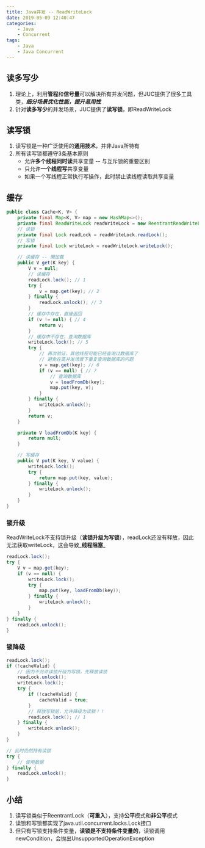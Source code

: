 ```yaml
---
title: Java并发 -- ReadWriteLock
date: 2019-05-09 12:40:47
categories:
    - Java
    - Concurrent
tags:
    - Java
    - Java Concurrent
---
```


## 读多写少
1. 理论上，利用**管程**和**信号量**可以解决所有并发问题，但JUC提供了很多工具类，_**细分场景优化性能，提升易用性**_
2. 针对**读多写少**的并发场景，JUC提供了**读写锁**，即ReadWriteLock

<!-- more -->

## 读写锁
1. 读写锁是一种广泛使用的**通用技术**，并非Java所特有
2. 所有读写锁都遵守3条基本原则
    - 允许**多个线程同时读**共享变量 -- 与互斥锁的重要区别
    - 只允许**一个线程写**共享变量
    - 如果一个写线程正常执行写操作，此时禁止读线程读取共享变量

## 缓存
```java
public class Cache<K, V> {
    private final Map<K, V> map = new HashMap<>();
    private final ReadWriteLock readWriteLock = new ReentrantReadWriteLock();
    // 读锁
    private final Lock readLock = readWriteLock.readLock();
    // 写锁
    private final Lock writeLock = readWriteLock.writeLock();

    // 读缓存 -- 懒加载
    public V get(K key) {
        V v = null;
        // 读缓存
        readLock.lock(); // 1
        try {
            v = map.get(key); // 2
        } finally {
            readLock.unlock(); // 3
        }
        // 缓存中存在，直接返回
        if (v != null) { // 4
            return v;
        }
        // 缓存中不存在，查询数据库
        writeLock.lock(); // 5
        try {
            // 再次验证，其他线程可能已经查询过数据库了
            // 避免在高并发场景下重复查询数据库的问题
            v = map.get(key); // 6
            if (v == null) { // 7
                // 查询数据库
                v = loadFromDb(key);
                map.put(key, v);
            }
        } finally {
            writeLock.unlock();
        }
        return v;
    }

    private V loadFromDb(K key) {
        return null;
    }

    // 写缓存
    public V put(K key, V value) {
        writeLock.lock();
        try {
            return map.put(key, value);
        } finally {
            writeLock.unlock();
        }
    }
}
```

### 锁升级
ReadWriteLock不支持锁升级（**读锁升级为写锁**），readLock还没有释放，因此无法获取writeLock，这会导致_**线程阻塞**_
```java
readLock.lock();
try {
    V v = map.get(key);
    if (v == null) {
        writeLock.lock();
        try {
            map.put(key, loadFromDb(key));
        } finally {
            writeLock.unlock();
        }
    }
} finally {
    readLock.unlock();
}
```

### 锁降级
```java
readLock.lock();
if (!cacheValid) {
    // 因为不允许读锁升级为写锁，先释放读锁
    readLock.unlock();
    writeLock.lock();
    try {
        if (!cacheValid) {
            cacheValid = true;
        }
        // 释放写锁前，允许降级为读锁！！
        readLock.lock(); // 1
    } finally {
        writeLock.unlock();
    }
}

// 此时仍然持有读锁
try {
    // 使用数据
} finally {
    readLock.unlock();
}
```

## 小结
1. 读写锁类似于ReentrantLock（**可重入**），支持**公平**模式和**非公平**模式
2. 读锁和写锁都实现了java.util.concurrent.locks.Lock接口
2. 但只有写锁支持条件变量，**读锁是不支持条件变量的**，读锁调用newCondition，会抛出UnsupportedOperationException

<!-- indicate-the-source -->
